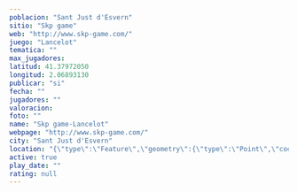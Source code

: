 ```yaml
---
poblacion: "Sant Just d'Esvern"
sitio: "Skp game"
web: "http://www.skp-game.com/"
juego: "Lancelot"
tematica: ""
max_jugadores: 
latitud: 41.37972050
longitud: 2.06893130
publicar: "si"
fecha: ""
jugadores: ""
valoracion: 
foto: ""
name: "Skp game-Lancelot"
webpage: "http://www.skp-game.com/"
city: "Sant Just d'Esvern"
location: "{\"type\":\"Feature\",\"geometry\":{\"type\":\"Point\",\"coordinates\":[2.0689313,41.3797205]}}"
active: true
play_date: ""
rating: null
---
```

